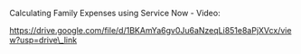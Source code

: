 Calculating Family Expenses using Service Now - Video:



https://drive.google.com/file/d/1BKAmYa6gv0Ju6aNzeqLi851e8aPjXVcx/view?usp=drive\_link

